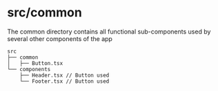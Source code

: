 # src/common

The common directory contains all functional sub-components used by several other components of the app

```
src
├── common
│   ├── Button.tsx
└── components
    ├── Header.tsx // Button used
    └── Footer.tsx // Button used
```
